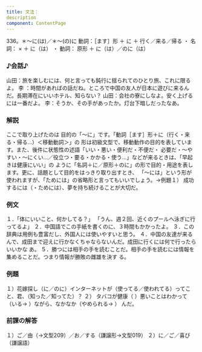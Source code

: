 ```yaml
---
title: 文法：
description
component: ContentPage
---
```



336。＊～に(は)／＊～(の)に
動詞：［ます］形 ＋ に ＋ 行く／来る／帰る ・
名詞： × ＋ に（は） ・
動詞： 原形 ＋ に（は）／のに（は）
### ♪会話♪
山田：旅を楽しむには、何と言っても鈍行に揺られてのひとり旅、これに限るよ。
李 ：時間があればの話だね。ところで中国の友人が日本に遊びに来るんだ。長期滞在にいいホテル、知らない？ 山田：会社の寮にしなよ。安く上げるには一番だよ。
李：そうか、その手があったか。灯台下暗しだったなあ。
### 解説
ここで取り上げたのは 目的の「～に」です。「動詞［ます］形＋に（行く・来る・帰る…）＜移動動詞＞」の 形は初級文型で、移動動作の目的を表しています。また、後件に状態性の述語「いい・悪い・便利だ・不便だ・ 必要だ・～やすい・～にくい…／役立つ・要る・かかる・使う…」などが来るときは、「早起きは健康にいい」の ように「名詞＋に／原形＋のに」の形で目的・用途を表します。更に、話題として目的をはっきり取り出すとき、 「～には」という形が使われますが、「ためには」の省略形と言ってもいいでしょう。→例題１）
成功するには（・ためには）、夢を持ち続けることが大切だ。
### 例文
１．「体にいいこと、何かしてる？」 「うん、週２回、近くのプールへ泳ぎに行ってるよ」
２．中国語でこの手紙を書くのに、３時間もかかったよ。
３．この辞典は用例も豊富だし、外国人には使いやすいと思う。
４．中国の友達が来るんで、成田まで迎えに行かなくちゃならないんだ。成田に行くには何で行ったらいいかな あ。
５．勝つには相手の手を読むことだ。相手の手を読むには情報を集めることだ。つまり情報が勝敗の雌雄を決す る。
### 例題
１）花嫁探し（に／のに）インターネットが（使ってる／使われてる）ってこと、君、（知った／知ってた）？
２） タバコが健康（ ）悪いことはわかって（いる→ ）ながら、なかなか（やめられる→ ）
んだ。      
### 前課の解答
１）ご／由（→文型209）／お／する（謙譲形→文型019）
２）に／ご／喜び（謙譲語）
